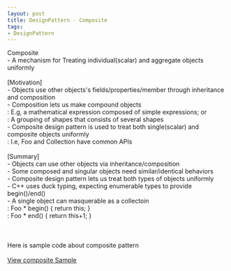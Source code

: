 ```yaml
---
layout: post
title: DesignPattern - Composite
tags:
- DesignPattern
---
```

Composite
<br/> - A mechanism for Treating individual(scalar) and aggregate objects uniformly
<br/> 
<br/>[Motivation]
<br/> - Objects use other objects's fields/properties/member through inheritance and composition
<br/> - Composition lets us make compound objects
<br/> : E.g, a mathematical expression composed of simple expressions; or
<br/> : A grouping of shapes that consists of several shapes
<br/> - Composite design pattern is used to treat both single(scalar) and composite objects uniformly
<br/> : I.e, Foo and Collection<Foo> have common APIs
<br/>
<br/>[Summary]
<br/> - Objects can use other objects via inheritance/composition
<br/> - Some composed and singular objects need similar/identical behaviors
<br/> - Composite design pattern lets us treat both types of objects uniformly
<br/> - C++ uses duck typing, expecting enumerable types to provide begin()/end()
<br/> - A single object can masquerable as a collectoin
<br/> : Foo * begin() { return this; }
<br/> : Foo * end()   { return this+1; }
<br/><br/> 
<br/><br/>Here is sample code about composite pattern
<br/><br/><a href="https://github.com/korkooyk/CppStudy/tree/master/DesignPattern/Composite">View composite Sample</a>